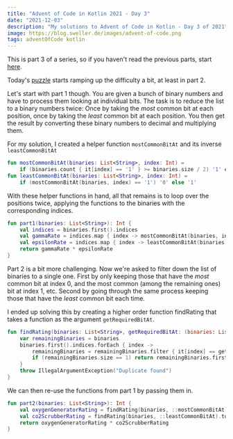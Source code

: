 ```yaml
---
title: "Advent of Code in Kotlin 2021 - Day 3"
date: "2021-12-03"
description: "My solutions to Advent of Code in Kotlin - Day 3 of 2021"
image: https://blog.sweller.de/images/advent-of-code.png
tags: adventOfCode kotlin
---
```


This is part 3 of a series, so if you haven't read the previous parts, start [here](https://blog.sweller.de/posts/advent-of-code-2021-1).

Today's [puzzle](https://adventofcode.com/2021/day/3) starts ramping up the difficulty a bit, at least in part 2.

Let's start with part 1 though. You are given a bunch of binary numbers and have to process them looking at individual bits. The task is to reduce the list to a binary numbers twice: Once by taking the _most_ common bit at each position, once by taking the _least_ common bit at each position. You then get the result by converting these binary numbers to decimal and multiplying them.

For my solution, I created a helper function `mostCommonBitAt` and its inverse `leastCommonBitAt`

```kotlin
fun mostCommonBitAt(binaries: List<String>, index: Int) =
    if (binaries.count { it[index] == '1' } >= binaries.size / 2) '1' else '0'
fun leastCommonBitAt(binaries: List<String>, index: Int) =
    if (mostCommonBitAt(binaries, index) == '1') '0' else '1'
```

With these helper functions in hand, all that remains is to loop over the positions twice, applying the functions to the binaries with the corresponding indices.

```kotlin
fun part1(binaries: List<String>): Int {
    val indices = binaries.first().indices
    val gammaRate = indices.map { index -> mostCommonBitAt(binaries, index) }.joinToString("").toInt(2)
    val epsilonRate = indices.map { index -> leastCommonBitAt(binaries, index) }.joinToString("").toInt(2)
    return gammaRate * epsilonRate
}
```

Part 2 is a bit more challenging. Now we're asked to filter down the list of binaries to a single one. First by only keeping those that have the _most_ common bit at index 0, and the most common (among the remaining ones) bit at index 1, etc. Second by going through the same process keeping those that have the _least_ common bit each time.

I ended up solving this by creating a higher order function findRating that takes a function as the argument `getRequiredBitAt`.

```kotlin
fun findRating(binaries: List<String>, getRequiredBitAt: (binaries: List<String>, index: Int) -> Char): String {
    var remainingBinaries = binaries
    binaries.first().indices.forEach { index ->
        remainingBinaries = remainingBinaries.filter { it[index] == getRequiredBitAt(remainingBinaries, index) }
        if (remainingBinaries.size == 1) return remainingBinaries.first()
    }
    throw IllegalArgumentException("Duplicate found")
}
```

We can then re-use the functions from part 1 by passing them in.

```kotlin
fun part2(binaries: List<String>): Int {
    val oxygenGeneratorRating = findRating(binaries, ::mostCommonBitAt).toInt(2)
    val co2ScrubberRating = findRating(binaries, ::leastCommonBitAt).toInt(2)
    return oxygenGeneratorRating * co2ScrubberRating
}
```
